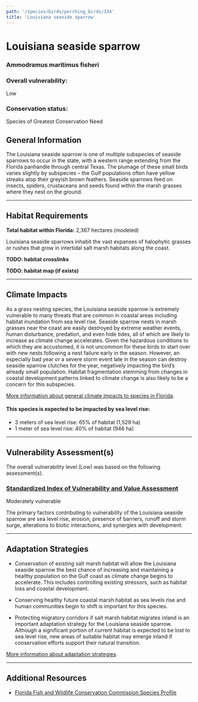 ```yaml
---
path: '/species/birds/perching_birds/134'
title: 'Louisiana seaside sparrow'
---
```


# Louisiana seaside sparrow

### Ammodramus maritimus fisheri

<div id="TopSection">



<div>

### Overall vulnerability:

<div class="vulnerability vulnerability-low">Low</div>

### Conservation status:

Species of Greatest Conservation Need

</div>
</div>

## General Information

The Louisiana seaside sparrow is one of multiple subspecies of seaside sparrows to occur in the state, with a western range extending from the Florida panhandle through central Texas.  The plumage of these small birds varies slightly by subspecies – the Gulf populations often have yellow streaks atop their greyish brown feathers.  Seaside sparrows feed on insects, spiders, crustaceans and seeds found within the marsh grasses where they nest on the ground.

<hr />

## Habitat Requirements

**Total habitat within Florida:** 2,367 hectares (modeled)

Louisiana seaside sparrows inhabit the vast expanses of halophytic grasses or rushes that grow in intertidal salt marsh habitats along the coast.

**TODO: habitat crosslinks**

**TODO: habitat map (if exists)**

<hr />

## Climate Impacts

As a grass nesting species, the Louisiana seaside sparrow is extremely vulnerable to many threats that are common in coastal areas including habitat inundation from sea level rise.  Seaside sparrow nests in marsh grasses near the coast are easily destroyed by extreme weather events, human disturbance, predation, and even hide tides, all of which are likely to increase as climate change accelerates.  Given the hazardous conditions to which they are accustomed, it is not uncommon for these birds to start over with new nests following a nest failure early in the season.  However, an especially bad year or a severe storm event late in the season can destroy seaside sparrow clutches for the year, negatively impacting the bird’s already small population.  Habitat fragmentation stemming from changes in coastal development patterns linked to climate change is also likely to be a concern for this subspecies.

[More information about general climate impacts to species in Florida](/impacts/species).


#### This species is expected to be impacted by sea level rise:

- 3 meters of sea level rise: 65% of habitat (1,529 ha)
- 1 meter of sea level rise: 40% of habitat (946 ha)
    

<hr />

## Vulnerability Assessment(s)

The overall vulnerability level (Low) was based on the following assessment(s).
#### 
<div class="vulnerability-header">
<h3><a href="/impacts/vulnerability/sivva/species">Standardized Index of Vulnerability and Value Assessment</a></h3>
<div class="vulnerability vulnerability-moderate">Moderately vulnerable</div>
</div> 

The primary factors contributing to vulnerability of the Louisiana seaside sparrow are sea level rise, erosion, presence of barriers, runoff and storm surge, alterations to biotic interactions, and synergies with development.


<hr />

## Adaptation Strategies

- Conservation of existing salt marsh habitat will allow the Louisiana seaside sparrow the best chance of increasing and maintaining a healthy population on the Gulf coast as climate change begins to accelerate.  This includes controlling existing stressors, such as habitat loss and coastal development.

- Conserving healthy future coastal marsh habitat as sea levels rise and human communities begin to shift is important for this species.

- Protecting migratory corridors if salt marsh habitat migrates inland is an important adaptation strategy for the Louisiana seaside sparrow.  Although a significant portion of current habitat is expected to be lost to sea level rise, new areas of suitable habitat may emerge inland if conservation efforts support their natural transition.

[More information about adaptation strategies](/strategies).

<hr />


## Additional Resources

- [Florida Fish and Wildlife Conservation Commission Species Profile](http://legacy.myfwc.com/bba/docs/bba_sesp.pdf)
